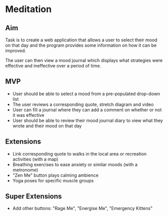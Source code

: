 # Meditation

## Aim

Task is to create a web application that allows a user to select their mood on that day and the program provides some information on how it can be improved.

The user can then view a mood journal which displays what strategies were effective and ineffective over a period of time.

## MVP

- User should be able to select a mood from a pre-populated drop-down list
- The user reviews a corresponding quote, stretch diagram and video
- User can fill a journal where they can add a comment on whether or not it was effective
- User should be able to review their mood journal diary to view what they wrote and their mood on that day

## Extensions

- Link corresponding quote to walks in the local area or recreation activities (with a map)
- Breathing exercises to ease anxiety or similar moods (with a metronome)
- "Zen Me" button plays calming ambience
- Yoga poses for specific muscle groups

## Super Extensions

- Add other buttons: "Rage Me", "Energise Me", "Emergency Kittens"
